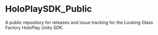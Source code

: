 # HoloPlaySDK_Public
A public repository for releases and issue tracking for the Looking Glass Factory HoloPlay Unity SDK.
